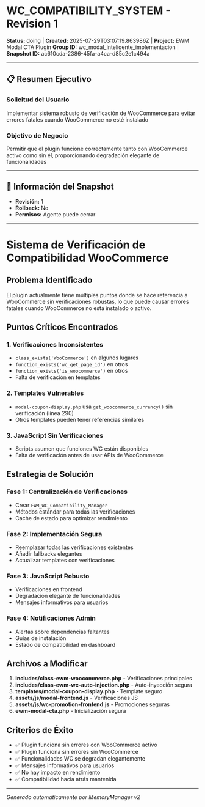 # WC_COMPATIBILITY_SYSTEM - Revision 1

**Status:** doing | **Created:** 2025-07-29T03:07:19.863986Z | **Project:** EWM Modal CTA Plugin
**Group ID:** wc_modal_inteligente_implementacion | **Snapshot ID:** ac610cda-2386-45fa-a4ca-d85c2e1c494a

---

## 📋 Resumen Ejecutivo
### Solicitud del Usuario
Implementar sistema robusto de verificación de WooCommerce para evitar errores fatales cuando WooCommerce no esté instalado

### Objetivo de Negocio
Permitir que el plugin funcione correctamente tanto con WooCommerce activo como sin él, proporcionando degradación elegante de funcionalidades

---

## 🔧 Información del Snapshot
- **Revisión:** 1
- **Rollback:** No
- **Permisos:** Agente puede cerrar

---

# Sistema de Verificación de Compatibilidad WooCommerce

## Problema Identificado

El plugin actualmente tiene múltiples puntos donde se hace referencia a WooCommerce sin verificaciones robustas, lo que puede causar errores fatales cuando WooCommerce no está instalado o activo.

## Puntos Críticos Encontrados

### 1. Verificaciones Inconsistentes
- `class_exists('WooCommerce')` en algunos lugares
- `function_exists('wc_get_page_id')` en otros
- `function_exists('is_woocommerce')` en otros
- Falta de verificación en templates

### 2. Templates Vulnerables
- `modal-coupon-display.php` usa `get_woocommerce_currency()` sin verificación (línea 290)
- Otros templates pueden tener referencias similares

### 3. JavaScript Sin Verificaciones
- Scripts asumen que funciones WC están disponibles
- Falta de verificación antes de usar APIs de WooCommerce

## Estrategia de Solución

### Fase 1: Centralización de Verificaciones
- Crear `EWM_WC_Compatibility_Manager`
- Métodos estándar para todas las verificaciones
- Cache de estado para optimizar rendimiento

### Fase 2: Implementación Segura
- Reemplazar todas las verificaciones existentes
- Añadir fallbacks elegantes
- Actualizar templates con verificaciones

### Fase 3: JavaScript Robusto
- Verificaciones en frontend
- Degradación elegante de funcionalidades
- Mensajes informativos para usuarios

### Fase 4: Notificaciones Admin
- Alertas sobre dependencias faltantes
- Guías de instalación
- Estado de compatibilidad en dashboard

## Archivos a Modificar

1. **includes/class-ewm-woocommerce.php** - Verificaciones principales
2. **includes/class-ewm-wc-auto-injection.php** - Auto-inyección segura
3. **templates/modal-coupon-display.php** - Template seguro
4. **assets/js/modal-frontend.js** - Verificaciones JS
5. **assets/js/wc-promotion-frontend.js** - Promociones seguras
6. **ewm-modal-cta.php** - Inicialización segura

## Criterios de Éxito

- ✅ Plugin funciona sin errores con WooCommerce activo
- ✅ Plugin funciona sin errores sin WooCommerce
- ✅ Funcionalidades WC se degradan elegantemente
- ✅ Mensajes informativos para usuarios
- ✅ No hay impacto en rendimiento
- ✅ Compatibilidad hacia atrás mantenida

---

*Generado automáticamente por MemoryManager v2*
